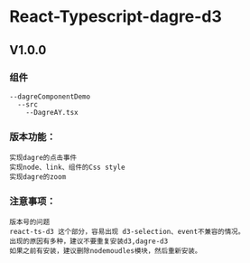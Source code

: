 # React-Typescript-dagre-d3
## V1.0.0
### 组件
```
--dagreComponentDemo
  --src
    --DagreAY.tsx
```
### 版本功能：
```
实现dagre的点击事件
实现node、link、组件的Css style
实现dagre的zoom
```
### 注意事项：
```
版本号的问题
react-ts-d3 这个部分，容易出现 d3-selection、event不兼容的情况。
出现的原因有多种，建议不要重复安装d3,dagre-d3
如果之前有安装，建议删除nodemoudles模块，然后重新安装。
```
